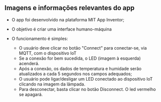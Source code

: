 ## Imagens e informações relevantes do app

- O app foi desenvolvido na plataforma MIT App Inventor;
- O objetivo é criar uma interface humano-máquina

- O funcionamento é simples:
  - O usuário deve clicar no botão "Connect" para conectar-se, via MQTT, com o dispositivo IoT
  - Se a conexão for bem sucedida, o LED (imagem à esquerda) acenderá.
  - Após a conexão, os dados de temperatura e humidade serão atualizados a cada 5 segundos nos campos adequados;
  - O usuário pode ligar/desligar um LED conectado ao dispositivo IoT clicando na imagem da lâmpada.
  - Para desconectar, basta clicar no botão Disconnect. O led vermelho se apagará.
